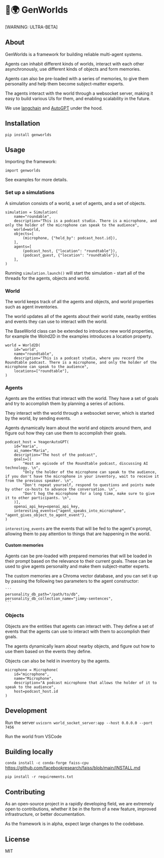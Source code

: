 # 🧬🌍 GenWorlds
[WARNING: ULTRA-BETA]

## About

GenWorlds is a framework for building reliable multi-agent systems. 

Agents can inhabit different kinds of worlds, interact with each other asynchronously, use different kinds of objects and form memories.

Agents can also be pre-loaded with a series of memories, to give them personality and help them become subject-matter experts.

The agents interact with the world through a websocket server, making it easy to build various UIs for them, and enabling scalability in the future.

We use [langchain](https://python.langchain.com/en/latest/index.html) and [AutoGPT](https://github.com/Significant-Gravitas/Auto-GPT) under the hood.

## Installation

`pip install genworlds`

## Usage
Importing the framework:

```
import genworlds

```

See examples for more details.

### Set up a simulations

A simulation consists of a world, a set of agents, and a set of objects.

```
simulation = Simulation(
    name="roundable",
    description="This is a podcast studio. There is a microphone, and only the holder of the microphone can speak to the audience",
    world=world,
    objects=[
        (microphone, {"held_by": podcast_host.id}),
    ],
    agents=[
        (podcast_host, {"location": "roundtable"}),
        (podcast_guest, {"location": "roundtable"}),
    ],
)
```

Running `simulation.launch()` will start the simulation - start all of the threads for the agents, objects and world.

### World

The world keeps track of all the agents and objects, and world properties such as agent inventories.

The world updates all of the agents about their world state, nearby entities and events they can use to interact with the world.

The BaseWorld class can be extended to introduce new world properties, for example the Wolrd2D in the examples introduces a location property.

```
world = World2D(
    id="world",
    name="roundtable",
    description="This is a podcast studio, where you record the Roundtable podcast. There is a microphone, and only the holder of the microphone can speak to the audience",
    locations=["roundtable"],
)
```

### Agents

Agents are the entities that interact with the world. They have a set of goals and try to accomplish them by planning a series of actions.

They interact with the world through a websocket server, which is started by the world, by sending events.

Agents dynamically learn about the world and objects around them, and figure out how they can use them to accomplish their goals.

```
podcast_host = YeagerAutoGPT(
    id="maria",
    ai_name="Maria",
    description="The host of the podcast",
    goals=[(
        "Host an episode of the Roundtable podcast, discussing AI technology. \n",
        "Only the holder of the microphone can speak to the audience, if you don't have the microphone in your inventory, wait to receive it from the previous speaker. \n",
        "Don't repeat yourself, respond to questions and points made by other co-hosts to advance the conversation. \n",
        "Don't hog the microphone for a long time, make sure to give it to other participants. \n",
    )],
    openai_api_key=openai_api_key,
    interesting_events={"agent_speaks_into_microphone", "agent_gives_object_to_agent_event"},
)
```

`interesting_events` are the events that will be fed to the agent's prompt, allowing them to pay attention to things that are happening in the world.

#### Custom memories 

Agents can be pre-loaded with prepared memories that will be loaded in their prompt based on the relevance to their current goals. These can be used to give agents personality and make them subject-matter experts.

The custom memories are a Chroma vector database, and you can set it up by passing the following two parameters to the agent constructor:
    
    ```
    personality_db_path="/path/to/db",
    personality_db_collection_name="jimmy-sentences",
    ```

### Objects

Objects are the entities that agents can interact with. They define a set of events that the agents can use to interact with them to accomplish their goals.

The agents dynamically learn about nearby objects, and figure out how to use them based on the events they define.

Objects can also be held in inventory by the agents.

```
microphone = Microphone(
    id="microphone",
    name="Microphone",
    description="A podcast microphone that allows the holder of it to speak to the audience",
    host=podcast_host.id
)
```

## Development

Run the server
`uvicorn world_socket_server:app --host 0.0.0.0 --port 7456`

Run the world from VSCode

## Building locally

`conda install -c conda-forge faiss-cpu`
https://github.com/facebookresearch/faiss/blob/main/INSTALL.md

`pip install -r requirements.txt`


## Contributing

As an open-source project in a rapidly developing field, we are extremely open to contributions, whether it be in the form of a new feature, improved infrastructure, or better documentation.

As the framework is in alpha, expect large changes to the codebase.

## License

MIT
